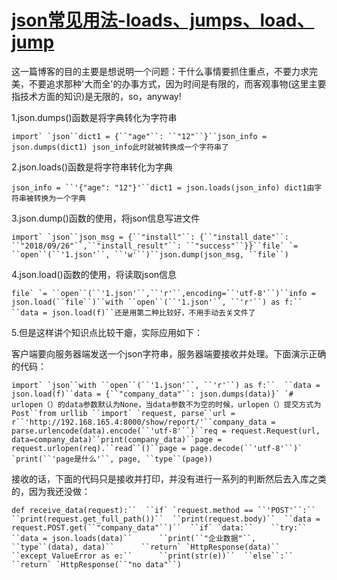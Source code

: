 # [json常见用法-loads、jumps、load、jump](https://www.cnblogs.com/fawaikuangtu123/p/9728021.html)

 这一篇博客的目的主要是想说明一个问题：干什么事情要抓住重点，不要力求完美，不要追求那种'大而全'的办事方式，因为时间是有限的，而客观事物(这里主要指技术方面的知识)是无限的，so，anyway!

1.json.dumps()函数是将字典转化为字符串

```
import` `json``dict1 = {``"age"``: ``"12"``}``json_info = json.dumps(dict1) json_info此时就被转换成一个字符串了
```

 2.json.loads()函数是将字符串转化为字典

```
json_info = ``'{"age": "12"}'``dict1 = json.loads(json_info) dict1由字符串被转换为一个字典
```

 3.json.dump()函数的使用，将json信息写进文件

```
import` `json``json_msg = {``"install"``: {``"install_date"``: ``"2018/09/26"``,``"install_result"``: ``"success"``}}``file` `= ``open``(``'1.json'``, ``'w'``)``json.dump(json_msg, ``file``)
```

 4.json.load()函数的使用，将读取json信息

```
file` `= ``open``(``'1.json'``,``'r'``,encoding=``'utf-8'``)``info = json.load(``file``)``with ``open``(``'1.json'``, ``'r'``) as f:``  ``data = json.load(f)``还是用第二种比较好，不用手动去关文件了
```

 5.但是这样讲个知识点比较干瘪，实际应用如下：

客户端要向服务器端发送一个json字符串，服务器端要接收并处理。下面演示正确的代码：

```
import` `json``with ``open``(``'1.json'``, ``'r'``) as f:``  ``data = json.load(f)``data = {``"company_data"``: json.dumps(data)}` `# urlopen（）的data参数默认为None，当data参数不为空的时候，urlopen（）提交方式为Post``from urllib ``import` `request, parse``url = r``'http://192.168.165.4:8000/show/report/'``company_data = parse.urlencode(data).encode(``'utf-8'``)``req = request.Request(url, data=company_data)``print(company_data)``page = request.urlopen(req).``read``()``page = page.decode(``'utf-8'``)` `print(``'page是什么'``, page, ``type``(page))
```

 接收的话，下面的代码只是接收并打印，并没有进行一系列的判断然后去入库之类的，因为我还没做：

```
def receive_data(request):``  ``if` `request.method == ``'POST'``:``  ``print(request.get_full_path())``  ``print(request.body)``  ``data = request.POST.get(``"company_data"``)``  ``if` `data:``    ``try:``      ``data = json.loads(data)``      ``print(``"企业数据"``, ``type``(data), data)``      ``return` `HttpResponse(data)``    ``except ValueError as e:``      ``print(str(e))``  ``else``:``    ``return` `HttpResponse(``"no data"``)
```